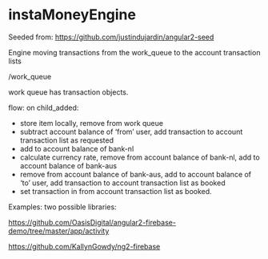 # instaMoneyEngine

Seeded from:
https://github.com/justindujardin/angular2-seed

Engine moving transactions from the work_queue to the account transaction lists

/work_queue


work queue has transaction objects.

flow: on child_added:
* store item locally, remove from work queue
* subtract account balance of ‘from’ user, add transaction to account transaction list as requested
* add to account balance of bank-nl 
* calculate currency rate, remove from account balance of bank-nl, add to account balance of bank-aus
* remove from account balance of bank-aus, add to account balance of ‘to’ user, add transaction to account transaction list as booked
* set transaction in from account transaction list as booked.

Examples: two possible libraries:

https://github.com/OasisDigital/angular2-firebase-demo/tree/master/app/activity

https://github.com/KallynGowdy/ng2-firebase